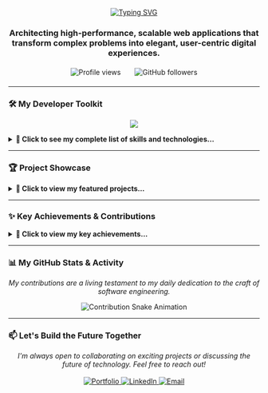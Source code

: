 <div align="center">

<a href="https://git.io/typing-svg"><img src="https://readme-typing-svg.demolab.com?font=Boldonse&size=25&duration=4000&pause=500&center=true&vCenter=true&width=435&lines=Hey%2C+I'm+Gurusewak;Full+stack+developer+%26+DSA+Enthusiast" alt="Typing SVG" /></a>

### Architecting high-performance, scalable web applications that transform complex problems into elegant, user-centric digital experiences.

<!-- Profile View Counter - Premium Style -->
<div align="center" style="margin: 20px 0;">
  <img src="https://komarev.com/ghpvc/?username=katyayani1875&label=PROFILE+VIEWS&color=0056ff&style=flat-square" alt="Profile views" />
  <span style="display: inline-block; width: 20px;"></span>
  <img src="https://img.shields.io/github/followers/katyayani1875?label=FOLLOWERS&style=flat-square&color=0056ff" alt="GitHub followers" />
</div>

</div>

---

### 🛠 My Developer Toolkit

<p align="center">
  <a href="https://skillicons.dev">
    <img src="https://skillicons.dev/icons?i=java,javascript,typescript,react,nextjs,nodejs,express,mongodb,postgresql,mysql,spring,docker,kubernetes,aws,gcp,git,postman,tailwind,vite,vercel&perline=11" />
  </a>
</p>

<details>
  <summary><b>🧰 Click to see my complete list of skills and technologies...</b></summary>
  <br>
  <ul>
    <li><b>Languages:</b> Java, JavaScript (ES6), TypeScript, SQL</li>
    <li><b>Frontend:</b> React, Next.js, Angular, Redux, HTML5, CSS3, Tailwind CSS, ShadcnUI</li>
    <li><b>Backend:</b> Node.js, Express.js, Spring Boot, Microservices, RESTful APIs, GraphQL, JWT</li>
    <li><b>Databases:</b> MongoDB, PostgreSQL, MySQL, Firebase, Supabase</li>
    <li><b>Cloud & DevOps:</b> AWS (EC2, S3), Docker, Kubernetes, Google Cloud Platform (GCP), CI/CD, Git, Vercel</li>
    <li><b>Core Concepts:</b> System Design, Data Structures, Algorithms, Object-Oriented Programming (OOP), AI Integration, Agile, Scrum</li>
    <li><b>Tools:</b> React Testing Library, Postman, Jest, VS Code, Chrome DevTools</li>
  </ul>
</details>

---

### 🏆 Project Showcase

<details>
  <summary><b>🚀 Click to view my featured projects...</b></summary>
  <br>
  <table>
    <tr>
      <td align="center" width="33%">
        <h3>📰 AiNewsBuzz</h3>
        <p>
          <img src="https://skillicons.dev/icons?i=react,nodejs,express,mongodb,vite" /><br>
          <em>AI-Powered News Intelligence Platform</em>
        </p>
        <a href="https://github.com/katyayani1875/ainewsbuzz" target="_blank">
          <img src="https://img.shields.io/badge/View-Repository-blue?style=for-the-badge&logo=github" alt="View Repository"/>
        </a>
      </td>
      <td align="center" width="33%">
        <h3>🤝 DevSync</h3>
        <p>
          <img src="https://skillicons.dev/icons?i=react,nodejs,express,socketio" /><br>
          <em>Real-Time Collaborative IDE</em>
        </p>
        <a href="https://github.com/katyayani1875/devsync" target="_blank">
          <img src="https://img.shields.io/badge/View-Repository-blue?style=for-the-badge&logo=github" alt="View Repository"/>
        </a>
      </td>
      <td align="center" width="33%">
        <h3>🎯 JobHunt</h3>
        <p>
          <img src="https://skillicons.dev/icons?i=react,nodejs,express,mongodb" /><br>
          <em>AI-Powered Job Portal</em>
        </p>
        <a href="https://github.com/Katyayani1875/job-hunt-monorepo.git" target="_blank">
          <img src="https://img.shields.io/badge/View-Repository-blue?style=for-the-badge&logo=github" alt="View Repository"/>
        </a>
      </td>
    </tr>
  </table>
</details>

---

### ✨ Key Achievements & Contributions

<details>
  <summary><b>🏅 Click to view my key achievements...</b></summary>
  <br>
  <table>
    <tr>
      <td align="center">
        <h3 align="center">🦈 Collaborative Contributor (Pull Shark)</h3>
        <em>Awarded for a strong commitment to team-based development through multiple, meaningful pull requests.</em>
      </td>
    </tr>
    <tr>
      <td align="center">
        <hr style="border: none; height: 1px; background-color: #30363d;">
      </td>
    </tr>
    <tr>
      <td align="center">
        <h3 align="center">🚀 Decisive Innovator (YOLO)</h3>
        <em>Recognized for showcasing confidence and ownership by directly merging contributions, reflecting a rapid development pace.</em>
      </td>
    </tr>
  </table>
</details>

---

### 📊 My GitHub Stats & Activity

<p align="center">
  <em>My contributions are a living testament to my daily dedication to the craft of software engineering.</em>
</p>

<div align="center">
  <img src="https://github.com/katyayani1875/katyayani1875/blob/output/github-contribution-grid-snake.svg" alt="Contribution Snake Animation">
</div>

---

### 📫 Let's Build the Future Together

<p align="center">
  <em>I'm always open to collaborating on exciting projects or discussing the future of technology. Feel free to reach out!</em>
  <br><br>
  <a href="https://katyayani-portfolio.vercel.app/" target="_blank">
    <img src="https://img.shields.io/badge/Portfolio-Website-blue?style=for-the-badge&logo=google-chrome&logoColor=white" alt="Portfolio"/>
  </a>
   
  <a href="https://linkedin.com/in/katyayanim12" target="_blank">
    <img src="https://img.shields.io/badge/LinkedIn-Profile-blue?style=for-the-badge&logo=linkedin&logoColor=white" alt="LinkedIn"/>
  </a>
   
  <a href="mailto:mishrakatyayani391@gmail.com">
    <img src="https://img.shields.io/badge/Email-Contact_Me-red?style=for-the-badge&logo=gmail&logoColor=white" alt="Email"/>
  </a>
</p>
